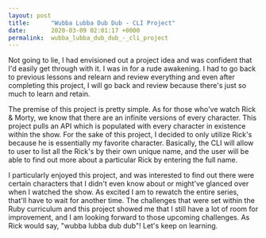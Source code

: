 ```yaml
---
layout: post
title:      "Wubba Lubba Dub Dub - CLI Project"
date:       2020-03-09 02:01:17 +0000
permalink:  wubba_lubba_dub_dub_-_cli_project
---
```



Not going to lie, I had envisioned out a project idea and was confident that I'd easily get through with it. I was in for a rude awakening.  I had to go back to previous lessons and relearn and review everything and even after completing this project, I will go back and review because there's just so much to learn and retain.  

The premise of this project is pretty simple.  As for those who've watch Rick & Morty, we know that there are an infinite versions of every character.  This project pulls an API which is populated with every character in existence within the show.  For the sake of this project, I decided to only utilize Rick's because he is essentially my favorite character.  Basically, the CLI will allow to user to list all the Rick's by their own unique name, and the user will be able to find out more about a particular Rick by entering the full name. 

I particularly enjoyed this project, and was interested to find out there were certain characters that I didn't even know about or might've glanced over when I watched the show.  As excited I am to rewatch the entire series, that'll have to wait for another time.  The challenges that were set within the Ruby curriculum and this project showed me that I still have a lot of room for improvement, and I am looking forward to those upcoming challenges.  As Rick would say, "wubba lubba dub dub"!  Let's keep on learning. 
